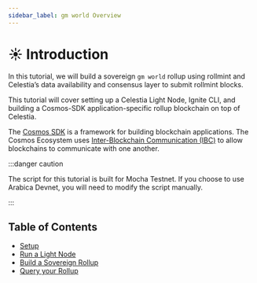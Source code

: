 ```yaml
---
sidebar_label: gm world Overview
---
```


# ☀️ Introduction

In this tutorial, we will build a sovereign `gm world` rollup using rollmint
and Celestia’s data availability and consensus layer to submit rollmint blocks.

This tutorial will cover setting up a Celestia Light Node, Ignite CLI, and
building a Cosmos-SDK application-specific rollup blockchain on top of
Celestia.

The [Cosmos SDK](https://github.com/cosmos/cosmos-sdk) is a framework for
building blockchain applications. The Cosmos Ecosystem uses
[Inter-Blockchain Communication (IBC)](https://github.com/cosmos/ibc-go)
to allow blockchains to communicate with one another.

:::danger caution

The script for this tutorial is built for Mocha Testnet.
If you choose to use Arabica Devnet,
you will need to modify the script manually.

:::

## Table of Contents

- [Setup](./gm-setup)
- [Run a Light Node](./gm-node)
- [Build a Sovereign Rollup](./gm-rollmint)
- [Query your Rollup](./gm-query)
